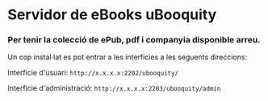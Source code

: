 # Servidor de eBooks uBooquity
### Per tenir la colecció de ePub, pdf i companyia disponible arreu.

Un cop instal·lat es pot entrar a les interficies a les seguents direccions:

Interficie d'usuari: `http://x.x.x.x:2202/ubooquity/`

Interficie d'administració: `http://x.x.x.x:2203/ubooquity/admin`
